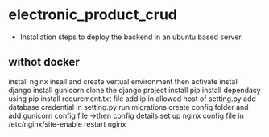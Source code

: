 # electronic_product_crud

*  Installation steps to deploy the backend in an ubuntu based server.

withot docker
----------------------
install nginx
insall and create vertual environment then activate 
install django
install gunicorn
clone the django project 
install pip
install dependacy using pip install requrement.txt file
add ip in allowed host of setting.py
add database credential in setting.py
run migrations
create config folder and add gunicorn config file ->then config details
set up nginx config file in /etc/nginx/site-enable
restart nginx  




